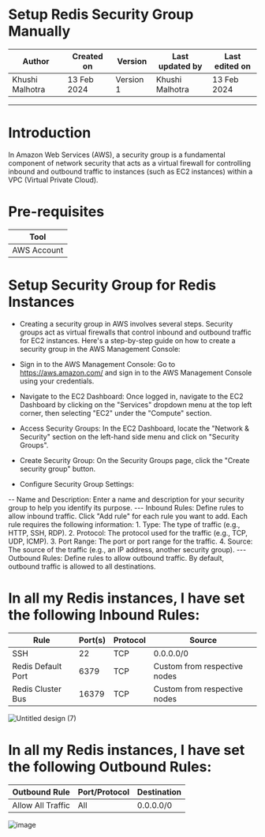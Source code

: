 # Setup Redis Security Group Manually

|   Author        |  Created on   |  Version   | Last updated by  | Last edited on |
| --------------- | --------------| -----------|----------------- | -------------- |
| Khushi Malhotra |  13 Feb 2024  |  Version 1 | Khushi Malhotra  | 13 Feb 2024    |
***
# Introduction
In Amazon Web Services (AWS), a security group is a fundamental component of network security that acts as a virtual firewall for controlling inbound and outbound traffic to instances (such as EC2 instances) within a VPC (Virtual Private Cloud).

# Pre-requisites
| Tool         |  
|--------------|
| AWS Account  |

# Setup Security Group for Redis Instances
 
- Creating a security group in AWS involves several steps. Security groups act as virtual firewalls that control inbound and outbound traffic for EC2 instances. Here's a step-by-step guide on how to create a security group in the AWS Management Console:

- Sign in to the AWS Management Console: Go to https://aws.amazon.com/ and sign in to the AWS Management Console using your credentials.

- Navigate to the EC2 Dashboard: Once logged in, navigate to the EC2 Dashboard by clicking on the "Services" dropdown menu at the top left corner, then selecting "EC2" under the "Compute" section.

- Access Security Groups: In the EC2 Dashboard, locate the "Network & Security" section on the left-hand side menu and click on "Security Groups".

- Create Security Group: On the Security Groups page, click the "Create security group" button.

- Configure Security Group Settings:

-- Name and Description: Enter a name and description for your security group to help you identify its purpose.
--- Inbound Rules: Define rules to allow inbound traffic. Click "Add rule" for each rule you want to add. Each rule requires the following information:
    1. Type: The type of traffic (e.g., HTTP, SSH, RDP).
    2. Protocol: The protocol used for the traffic (e.g., TCP, UDP, ICMP).
    3. Port Range: The port or port range for the traffic.
    4. Source: The source of the traffic (e.g., an IP address, another security group).
--- Outbound Rules: Define rules to allow outbound traffic. By default, outbound traffic is allowed to all destinations. 

# In all my Redis instances, I have set the following Inbound Rules:

| Rule                 | Port(s)   | Protocol | Source                        |
|----------------------|-----------|----------|-------------------------------|
| SSH                  | 22        | TCP      | 0.0.0.0/0                     |
| Redis Default Port   | 6379      | TCP      | Custom from respective nodes  |
| Redis Cluster Bus    | 16379     | TCP      | Custom from respective nodes  |

![Untitled design (7)](https://github.com/CodeOps-Hub/Documentation/assets/156056460/1e9e5aa9-d0a5-4ab3-99bf-67cb5ed580cd)

# In all my Redis instances, I have set the following Outbound Rules:

| Outbound Rule        | Port/Protocol | Destination       |
|----------------------|---------------|-------------------|
| Allow All Traffic    | All           | 0.0.0.0/0         |

![image](https://github.com/CodeOps-Hub/Documentation/assets/156056460/9805e414-1db4-4443-a024-6175b9f60e3f)






